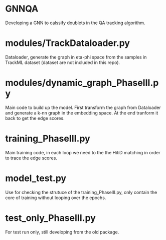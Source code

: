 # GNNQA
Developing a GNN to calssify doublets in the QA tracking algorithm.

# modules/TrackDataloader.py
Dataloader, generate the graph in eta-phi space from the samples in TrackML dataset (dataset are not included in this repo).

# modules/dynamic_graph_PhaseIII.py
Main code to build up the model. First transform the graph from Dataloader and generate a k-nn graph in the embedding space. At the end tranform it back to get the edge scores.

# training_PhaseIII.py
Main training code, in each loop we need to the the HitiD matching in order to trace the edge scores.

# model_test.py
Use for checking the strutuce of the training_PhaseIII.py, only contain the core of training without looping over the epochs.

# test_only_PhaseIII.py
For test run only, still developing from the old package.
